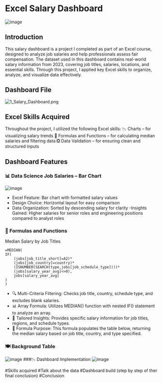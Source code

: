 # Excel Salary Dashboard

![image](https://github.com/user-attachments/assets/6dda92b9-5031-489b-8708-e94da5487eae)


## Introduction

This salary dashboard is a project I completed as part of an Excel course, designed to analyze job salaries and help professionals assess fair compensation.
The dataset used in this dashboard contains real-world salary information from 2023, covering job titles, salaries, locations, and essential skills. 
Through this project, I applied key Excel skills to organize, analyze, and visualize data effectively.

## Dashboard File
![1_Salary_Dashboard.png](/0_Resources/Images/1_Salary_Dashboard_Final_Dashboard.gif)

## Excel Skills Acquired
Throughout the project, I utilized the following Excel skills:
📉 Charts – for visualizing salary trends
🧮 Formulas and Functions – for calculating median salaries and filtering data
❎ Data Validation – for ensuring clean and structured inputs

## Dashboard Features
### 📊 Data Science Job Salaries – Bar Chart
![image](https://github.com/user-attachments/assets/0b0f08ca-3677-4c76-9200-7fb744542d6e)
- Excel Feature: Bar chart with formatted salary values
- Design Choice: Horizontal layout for easy comparison
- Data Organization: Sorted by descending salary for clarity
 -Insights Gained: Higher salaries for senior roles and engineering positions compared to analyst roles

### 🧮 Formulas and Functions
 Median Salary by Job Titles
```
=MEDIAN(
IF(
    (jobs[job_title_short]=A2)*
    (jobs[job_country]=country)*
    (ISNUMBER(SEARCH(type,jobs[job_schedule_type])))*
    (jobs[salary_year_avg]<>0),
    jobs[salary_year_avg]
)
)
```
- 🔍 Multi-Criteria Filtering: Checks job title, country, schedule type, and excludes blank salaries.
- 📊 Array Formula: Utilizes MEDIAN() function with nested IF() statement to analyze an array.
- 🎯 Tailored Insights: Provides specific salary information for job titles, regions, and schedule types.
- 🔢 Formula Purpose: This formula populates the table below, returning the median salary based on job title, country, and type specified.
### 🍽️ Background Table
![image](https://github.com/user-attachments/assets/4b2593b5-0a38-476b-9ccc-c771eb766730)
###📉 Dashboard Implementation
![image](https://github.com/user-attachments/assets/f23fdf8b-ece0-4688-9976-32b17b2d9941)









#Skills acquired
#Talk about the data
#Dashboard build (step by step of ther final conclusion)
#Conclusion




